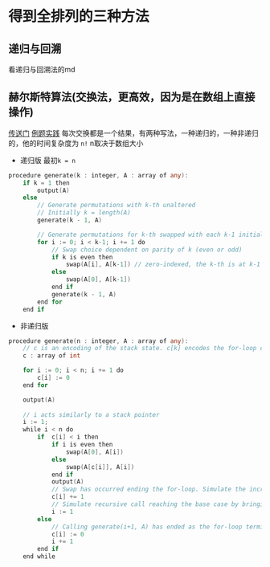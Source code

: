 # 得到全排列的三种方法
## 递归与回溯
看递归与回溯法的md
## 赫尔斯特算法(交换法，更高效，因为是在数组上直接操作)
[传送门](https://en.wikipedia.org/wiki/Heap%27s_algorithm)
[例题实践](https://www.nowcoder.com/practice/a43a2b986ef34843ac4fdd9159b69863?tpId=295&tqId=700&ru=%2Fpractice%2Fa43a2b986ef34843ac4fdd9159b69863&qru=%2Fta%2Fformat-top101%2Fquestion-ranking&sourceUrl=%2Fexam%2Foj%3Fpage%3D1%26tab%3D%25E7%25AE%2597%25E6%25B3%2595%25E7%25AF%2587%26topicId%3D295)
每次交换都是一个结果，有两种写法，一种递归的，一种非递归的，他的时间复杂度为 `n!` n取决于数组大小
- 递归版 最初`k = n`
~~~go
procedure generate(k : integer, A : array of any):
    if k = 1 then
        output(A)
    else
        // Generate permutations with k-th unaltered
        // Initially k = length(A)
        generate(k - 1, A)

        // Generate permutations for k-th swapped with each k-1 initial
        for i := 0; i < k-1; i += 1 do
            // Swap choice dependent on parity of k (even or odd)
            if k is even then
                swap(A[i], A[k-1]) // zero-indexed, the k-th is at k-1
            else
                swap(A[0], A[k-1])
            end if
            generate(k - 1, A)
        end for
    end if
~~~
- 非递归版
~~~go
procedure generate(n : integer, A : array of any):
    // c is an encoding of the stack state. c[k] encodes the for-loop counter for when generate(k - 1, A) is called
    c : array of int

    for i := 0; i < n; i += 1 do
        c[i] := 0
    end for

    output(A)
    
    // i acts similarly to a stack pointer
    i := 1;
    while i < n do
        if  c[i] < i then
            if i is even then
                swap(A[0], A[i])
            else
                swap(A[c[i]], A[i])
            end if
            output(A)
            // Swap has occurred ending the for-loop. Simulate the increment of the for-loop counter
            c[i] += 1
            // Simulate recursive call reaching the base case by bringing the pointer to the base case analog in the array
            i := 1
        else
            // Calling generate(i+1, A) has ended as the for-loop terminated. Reset the state and simulate popping the stack by incrementing the pointer.
            c[i] := 0
            i += 1
        end if
    end while
~~~